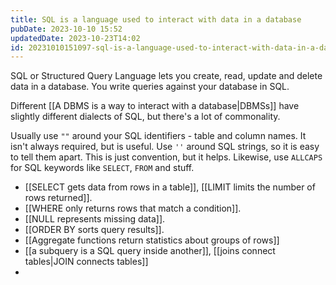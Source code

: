 ```yaml
---
title: SQL is a language used to interact with data in a database
pubDate: 2023-10-10 15:52
updatedDate: 2023-10-23T14:02
id: 20231010151097-sql-is-a-language-used-to-interact-with-data-in-a-database
---
```


SQL or Structured Query Language lets you create, read, update and delete data in a database. You write queries against your database in SQL.

Different [[A DBMS is a way to interact with a database|DBMSs]] have slightly different dialects of SQL, but there's a lot of commonality.

Usually use `""` around your SQL identifiers - table and column names. It isn't always required, but is useful. Use `''` around SQL strings, so it is easy to tell them apart. This is just convention, but it helps. Likewise, use `ALLCAPS` for SQL keywords like `SELECT`, `FROM` and stuff.

- [[SELECT gets data from rows in a table]], [[LIMIT limits the number of rows returned]].
- [[WHERE only returns rows that match a condition]].
- [[NULL represents missing data]].
- [[ORDER BY sorts query results]].
- [[Aggregate functions return statistics about groups of rows]]
- [[a subquery is a SQL query inside another]], [[joins connect tables|JOIN connects tables]]
- 